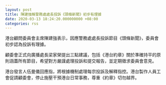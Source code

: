 ```yaml
---
layout: post
title: 陳建強稱警務處處長投訴《頭條新聞》初步有理據
date: 2020-03-13 18:24:20.000000000 +08:00
categories: rss
---
```


港台顧問委員會主席陳建強表示，因應警務處處長投訴節目《頭條新聞》，委員會初步認為投訴有理據。

顧委會正式向廣播處長梁家榮提出三點建議，包括《港台約章》關於準確持平的原則涵蓋所有節目，希望對方嚴謹處理投訴和提交報告，並定期徵求委員會意見。

港台發言人伍曼儀回應指，將根據機制處理每宗投訴及解釋指控。港台製作人員工會促請顧委會，停止施壓干預港台日常事務，尊重《約章》切勿越界。
